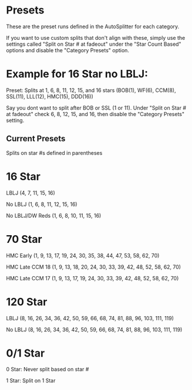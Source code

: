 # Presets
These are the preset runs defined in the AutoSplitter for each category.

If you want to use custom splits that don't align with these, simply use the settings called "Split on Star # at fadeout" under the "Star Count Based" options and disable the "Category Presets" option.

# Example for 16 Star no LBLJ:

Preset: Splits at 1, 6, 8, 11, 12, 15, and 16 stars (BOB(1), WF(6), CCM(8), SSL(11), LLL(12), HMC(15), DDD(16))

Say you dont want to split after BOB or SSL (1 or 11). Under "Split on Star # at fadeout" check 6, 8, 12, 15, and 16, then disable the "Category Presets" setting.

## Current Presets
Splits on star #s defined in parentheses
# 16 Star
LBLJ (4, 7, 11, 15, 16)

No LBLJ (1, 6, 8, 11, 12, 15, 16)

No LBLJ/DW Reds (1, 6, 8, 10, 11, 15, 16)

# 70 Star
HMC Early (1, 9, 13, 17, 19, 24, 30, 35, 38, 44, 47, 53, 58, 62, 70)

HMC Late CCM 18 (1, 9, 13, 18, 20, 24, 30, 33, 39, 42, 48, 52, 58, 62, 70)

HMC Late CCM 17 (1, 9, 13, 17, 19, 24, 30, 33, 39, 42, 48, 52, 58, 62, 70)

# 120 Star
LBLJ (8, 16, 26, 34, 36, 42, 50, 59, 66, 68, 74, 81, 88, 96, 103, 111, 119)

No LBLJ (8, 16, 26, 34, 36, 42, 50, 59, 66, 68, 74, 81, 88, 96, 103, 111, 119)

# 0/1 Star
0 Star: Never split based on star #

1 Star: Split on 1 Star